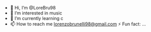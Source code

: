 - 👋 Hi, I’m @LoreBru98
- 👀 I’m interested in music
- 🌱 I’m currently learning c 
- 📫 How to reach me lorenzobrunelli98@gmail.com  ⚡ Fun fact: ...

<!---
LoreBru98/LoreBru98 is a ✨ special ✨ repository because its `README.md` (this file) appears on your GitHub profile.
You can click the Preview link to take a look at your changes.
--->
